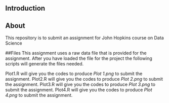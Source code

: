 ## Introduction
## About
This repository is to submit an assignment for John Hopkins course on Data Science

##Files
This assignment uses a raw data file that is provided for the assignment.
After you have loaded the file for the project the following scripts will generate the files needed.

Plot1.R will give you the codes to produce *Plot 1.png* to submit the assignment.
Plot2.R will give you the codes to produce *Plot 2.png* to submit the assignment.
Plot3.R will give you the codes to produce *Plot 3.png* to submit the assignment.
Plot4.R will give you the codes to produce *Plot 4.png* to submit the assignment.









